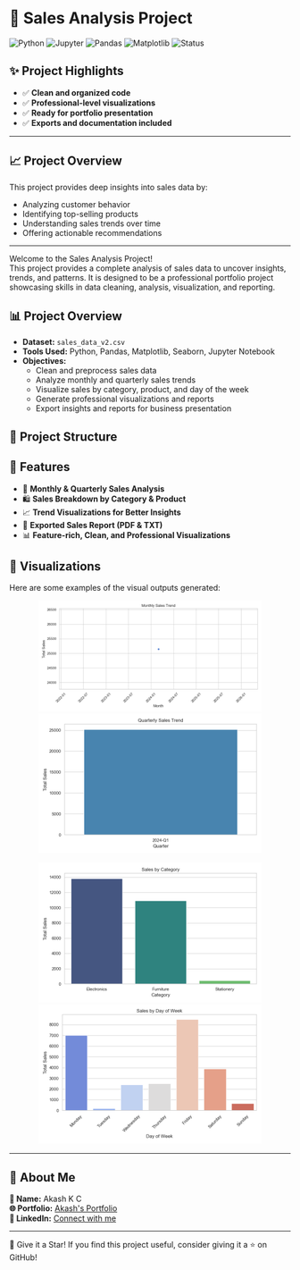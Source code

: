 # 🛒 Sales Analysis Project

![Python](https://img.shields.io/badge/Python-3.8-blue.svg)
![Jupyter](https://img.shields.io/badge/Jupyter-Notebook-orange.svg)
![Pandas](https://img.shields.io/badge/Pandas-Data%20Analysis-green.svg)
![Matplotlib](https://img.shields.io/badge/Matplotlib-Visualization-orange.svg)
![Status](https://img.shields.io/badge/Status-Completed-brightgreen.svg)




## ✨ Project Highlights

- ✅ **Clean and organized code**  
- ✅ **Professional-level visualizations**  
- ✅ **Ready for portfolio presentation**  
- ✅ **Exports and documentation included**  

---

## 📈 Project Overview

This project provides deep insights into sales data by:
- Analyzing customer behavior
- Identifying top-selling products
- Understanding sales trends over time
- Offering actionable recommendations

---



Welcome to the Sales Analysis Project!  
This project provides a complete analysis of sales data to uncover insights, trends, and patterns. It is designed to be a professional portfolio project showcasing skills in data cleaning, analysis, visualization, and reporting.

## 📊 Project Overview

- **Dataset:** `sales_data_v2.csv`  
- **Tools Used:** Python, Pandas, Matplotlib, Seaborn, Jupyter Notebook
- **Objectives:**
  - Clean and preprocess sales data
  - Analyze monthly and quarterly sales trends
  - Visualize sales by category, product, and day of the week
  - Generate professional visualizations and reports
  - Export insights and reports for business presentation

## 📂 Project Structure




## 🚀 Features

- 📅 **Monthly & Quarterly Sales Analysis**
- 🛍️ **Sales Breakdown by Category & Product**
- 📈 **Trend Visualizations for Better Insights**
- 📝 **Exported Sales Report (PDF & TXT)**
- 📊 **Feature-rich, Clean, and Professional Visualizations**

## 📸 Visualizations

Here are some examples of the visual outputs generated:

<p align="center">
  <img src="notebooks/plots/monthly_sales_trend.png" width="400" alt="Monthly Sales Trend">
  <img src="notebooks/plots/quarterly_sales_trend.png" width="400" alt="Quarterly Sales Trend">
</p>

<p align="center">
  <img src="notebooks/plots/sales_by_category.png" width="400" alt="Sales by Category">
  <img src="notebooks/plots/sales_by_day_of_week.png" width="400" alt="Sales by Day of Week">
</p>

---

## 🧩 About Me

**👤 Name:** Akash K C  
**🌐 Portfolio:** [Akash's Portfolio](https://akashkc7.github.io/portfolio/)  
**💼 LinkedIn:** [Connect with me](https://www.linkedin.com/in/akash-k-c/)

---
🌟 Give it a Star!
If you find this project useful, consider giving it a ⭐️ on GitHub!

